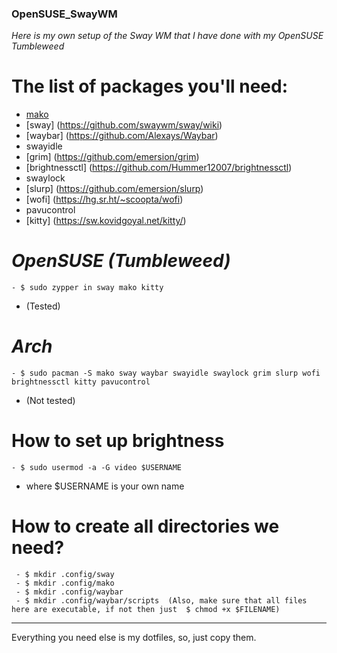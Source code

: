 ### OpenSUSE_SwayWM
_Here is my own setup of the Sway WM that I have done with my OpenSUSE Tumbleweed_ 

# The list of packages you'll need:
- [mako](https://github.com/emersion/mako)
- [sway] (https://github.com/swaywm/sway/wiki)
- [waybar] (https://github.com/Alexays/Waybar)
- swayidle
- [grim] (https://github.com/emersion/grim)
- [brightnessctl] (https://github.com/Hummer12007/brightnessctl)
- swaylock
- [slurp] (https://github.com/emersion/slurp)
- [wofi] (https://hg.sr.ht/~scoopta/wofi)
- pavucontrol
- [kitty] (https://sw.kovidgoyal.net/kitty/)

# _OpenSUSE (Tumbleweed)_
  ```
 - $ sudo zypper in sway mako kitty
  ```
 - (Tested)
 
# _Arch_
  ```
 - $ sudo pacman -S mako sway waybar swayidle swaylock grim slurp wofi brightnessctl kitty pavucontrol
  ```
 - (Not tested)
 
# How to set up brightness
  ```
 - $ sudo usermod -a -G video $USERNAME
  ```
 - where $USERNAME is your own name
 
# How to create all directories we need?
 ```
  - $ mkdir .config/sway 
  - $ mkdir .config/mako 
  - $ mkdir .config/waybar 
  - $ mkdir .config/waybar/scripts  (Also, make sure that all files here are executable, if not then just  $ chmod +x $FILENAME)
 ```
 --------------
 Everything you need else is my dotfiles, so, just copy them.
 
